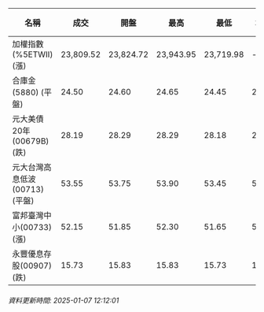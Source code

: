 | 名稱 | 成交 | 開盤 | 最高 | 最低 | 均價 | 成交金額(億) | 昨收 | 漲跌幅 | 漲跌 | 總量 | 昨量 | 振幅 |
| -------- | -------- | -------- | -------- |-------- | -------- | -------- |-------- |-------- |-------- | -------- | -------- |-------- |
|加權指數(%5ETWII) (漲)|23,809.52|23,824.72|23,943.95|23,719.98|-|3,078.49|23,547.71|1.11%|261.81|5,510,468|0|0.95%|
|合庫金(5880) (平盤)|24.50|24.60|24.65|24.45|24.51|0.988|24.50|0.00%|0.00|4,028|10,408|0.82%|
|元大美債20年(00679B) (跌)|28.19|28.29|28.29|28.18|28.20|13.09|28.38|0.67%|0.19|46,404|45,036|0.39%|
|元大台灣高息低波(00713) (平盤)|53.55|53.75|53.90|53.45|53.61|3.43|53.55|0.00%|0.00|6,403|8,472|0.84%|
|富邦臺灣中小(00733) (漲)|52.15|51.85|52.30|51.65|51.99|0.742|51.40|1.46%|0.75|1,428|1,561|1.26%|
|永豐優息存股(00907) (跌)|15.73|15.83|15.83|15.73|15.77|0.153|15.79|0.38%|0.06|972|2,126|0.63%|
###### 資料更新時間: 2025-01-07 12:12:01